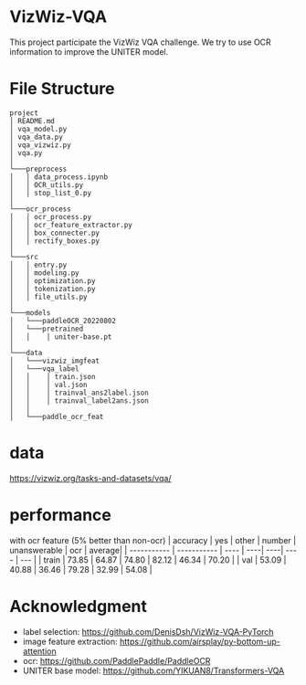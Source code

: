 # VizWiz-VQA
This project participate the VizWiz VQA challenge. We try to use OCR information to improve the UNITER model.



# File Structure

```
project
│ README.md
│ vqa_model.py  
│ vqa_data.py
│ vqa_vizwiz.py
│ vqa.py
│
└───preprocess
│   │ data_process.ipynb
│   │ OCR_utils.py
│   │ stop_list_0.py
│
└───ocr_process
│   │ ocr_process.py
│   │ ocr_feature_extractor.py
│   │ box_connecter.py
│   │ rectify_boxes.py
│
└───src
│   │ entry.py
│   │ modeling.py
│   │ optimization.py
│   │ tokenization.py
│   │ file_utils.py
│
└───models
│   └───paddleOCR_20220802
│   └───pretrained
│   │    │ uniter-base.pt
│
└───data
│   └───vizwiz_imgfeat
│   └───vqa_label
│   │    │ train.json
│   │    │ val.json
│   │    │ trainval_ans2label.json
│   │    │ trainval_label2ans.json
│   │
│   └───paddle_ocr_feat
```



# data 
https://vizwiz.org/tasks-and-datasets/vqa/

# performance
with ocr feature (5% better than non-ocr)
| accuracy      | yes | other | number | unanswerable | ocr | average|
| ----------- | ----------- | ---- | ----| ----| ---- | --- |
| train   |  73.85 | 64.87 | 74.80 | 82.12 | 46.34 | 70.20 |
| val   | 53.09 | 40.88 | 36.46 | 79.28 | 32.99 | 54.08 |

# Acknowledgment
- label selection: https://github.com/DenisDsh/VizWiz-VQA-PyTorch
- image feature extraction: https://github.com/airsplay/py-bottom-up-attention
- ocr: https://github.com/PaddlePaddle/PaddleOCR
- UNITER base model: https://github.com/YIKUAN8/Transformers-VQA
